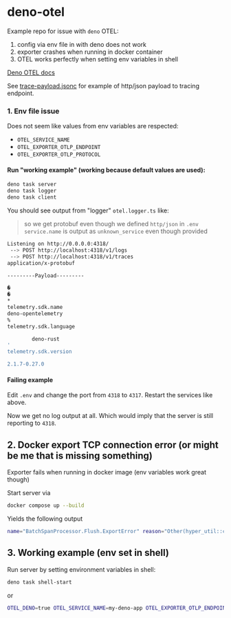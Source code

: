 # deno-otel

Example repo for issue with `deno` OTEL:

1. config via env file in with deno does not work
2. exporter crashes when running in docker container
3. OTEL works perfectly when setting env variables in shell

[Deno OTEL docs](https://docs.deno.com/runtime/fundamentals/open_telemetry/)

See [trace-payload.jsonc](./trace-payload.jsonc) for example of http/json payload to tracing endpoint.

### 1. Env file issue

Does not seem like values from env variables are respected:

- `OTEL_SERVICE_NAME`
- `OTEL_EXPORTER_OTLP_ENDPOINT`
- `OTEL_EXPORTER_OTLP_PROTOCOL`

#### Run "working example" (working because default values are used):

```sh
deno task server
deno task logger
deno task client
```

You should see output from "logger" `otel.logger.ts` like:

> so we get protobuf even  though we defined `http/json` in `.env`  
> `service.name` is output as `unknown_service` even though provided

```sh
Listening on http://0.0.0.0:4318/
 --> POST http://localhost:4318/v1/logs
 --> POST http://localhost:4318/v1/traces
application/x-protobuf

---------Payload---------

�
�
*
telemetry.sdk.name
deno-opentelemetry
%
telemetry.sdk.language

        deno-rust
'
telemetry.sdk.version

2.1.7-0.27.0
```

#### Failing example

Edit `.env` and change the port from `4318` to `4317`. Restart the services like above.

Now we get no log output at all. Which would imply that the server is still reporting to `4318`.


## 2. Docker export TCP connection error (or might be me that is missing something)

Exporter fails when running in docker image (env variables work great though)

Start server via 
```sh
docker compose up --build
```

Yields the following output

```sh
name="BatchSpanProcessor.Flush.ExportError" reason="Other(hyper_util::client::legacy::Error(Connect, ConnectError(\"tcp connect error\", Os { code: 111, kind: ConnectionRefused, message: \"Connection refused\" })))" message=Failed during the export process
```

## 3. Working example (env set in shell)

Run server by setting environment variables in shell:

```sh
deno task shell-start
```

or

```sh
OTEL_DENO=true OTEL_SERVICE_NAME=my-deno-app OTEL_EXPORTER_OTLP_ENDPOINT=localhost:4318 OTEL_EXPORTER_OTLP_PROTOCOL=http/json deno run -A --watch --unstable-otel otel.server.ts
```
